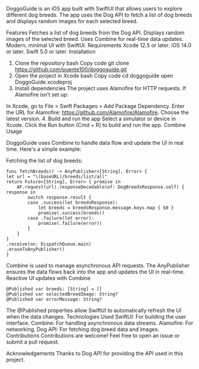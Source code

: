 DoggoGuide is an iOS app built with SwiftUI that allows users to explore different dog breeds. The app uses the Dog API to fetch a list of dog breeds and displays random images for each selected breed.

Features
Fetches a list of dog breeds from the Dog API.
Displays random images of the selected breed.
Uses Combine for real-time data updates.
Modern, minimal UI with SwiftUI.
Requirements
Xcode 12.5 or later.
iOS 14.0 or later.
Swift 5.0 or later.
Installation
1. Clone the repository
bash
Copy code
git clone https://github.com/puente100/doggoguide.git
2. Open the project in Xcode
bash
Copy code
cd doggoguide
open DoggoGuide.xcodeproj
3. Install dependencies
The project uses Alamofire for HTTP requests. If Alamofire isn’t set up:

In Xcode, go to File > Swift Packages > Add Package Dependency.
Enter the URL for Alamofire: https://github.com/Alamofire/Alamofire.
Choose the latest version.
4. Build and run the app
Select a simulator or device in Xcode.
Click the Run button (Cmd + R) to build and run the app.
Combine Usage

DoggoGuide uses Combine to handle data flow and update the UI in real time. Here's a simple example:

Fetching the list of dog breeds:


    func fetchBreeds() -> AnyPublisher<[String], Error> {
    let url = "\(baseURL)/breeds/list/all"
    return Future<[String], Error> { promise in
        AF.request(url).responseDecodable(of: DogBreedsResponse.self) { response in
            switch response.result {
            case .success(let breedsResponse):
                let breeds = breedsResponse.message.keys.map { $0 }
                promise(.success(breeds))
            case .failure(let error):
                promise(.failure(error))
            }
        }
    }
    .receive(on: DispatchQueue.main)
    .eraseToAnyPublisher()
    }

Combine is used to manage asynchronous API requests.
The AnyPublisher ensures the data flows back into the app and updates the UI in real-time.
Reactive UI updates with Combine

```
@Published var breeds: [String] = []
@Published var selectedBreedImage: String?
@Published var errorMessage: String?
```
The @Published properties allow SwiftUI to automatically refresh the UI when the data changes.
Technologies Used
SwiftUI: For building the user interface.
Combine: For handling asynchronous data streams.
Alamofire: For networking.
Dog API: For fetching dog breed data and images.
Contributions
Contributions are welcome! Feel free to open an issue or submit a pull request.

Acknowledgements
Thanks to Dog API for providing the API used in this project.

